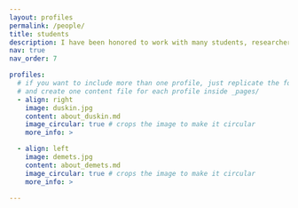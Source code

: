 ```yaml
---
layout: profiles
permalink: /people/
title: students
description: I have been honored to work with many students, researchers, postdoctoral scholars, and collaborators over the years.  
nav: true
nav_order: 7

profiles:
  # if you want to include more than one profile, just replicate the following block
  # and create one content file for each profile inside _pages/
  - align: right
    image: duskin.jpg
    content: about_duskin.md
    image_circular: true # crops the image to make it circular
    more_info: >

  - align: left
    image: demets.jpg
    content: about_demets.md
    image_circular: true # crops the image to make it circular
    more_info: >

---
```

